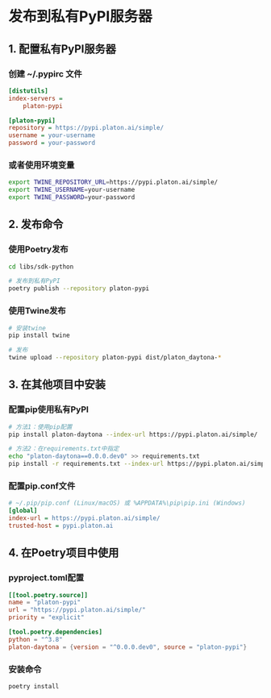 # 发布到私有PyPI服务器

## 1. 配置私有PyPI服务器

### 创建 ~/.pypirc 文件

```ini
[distutils]
index-servers =
    platon-pypi

[platon-pypi]
repository = https://pypi.platon.ai/simple/
username = your-username
password = your-password
```

### 或者使用环境变量

```bash
export TWINE_REPOSITORY_URL=https://pypi.platon.ai/simple/
export TWINE_USERNAME=your-username
export TWINE_PASSWORD=your-password
```

## 2. 发布命令

### 使用Poetry发布

```bash
cd libs/sdk-python

# 发布到私有PyPI
poetry publish --repository platon-pypi
```

### 使用Twine发布

```bash
# 安装twine
pip install twine

# 发布
twine upload --repository platon-pypi dist/platon_daytona-*
```

## 3. 在其他项目中安装

### 配置pip使用私有PyPI

```bash
# 方法1：使用pip配置
pip install platon-daytona --index-url https://pypi.platon.ai/simple/

# 方法2：在requirements.txt中指定
echo "platon-daytona==0.0.0.dev0" >> requirements.txt
pip install -r requirements.txt --index-url https://pypi.platon.ai/simple/
```

### 配置pip.conf文件

```ini
# ~/.pip/pip.conf (Linux/macOS) 或 %APPDATA%\pip\pip.ini (Windows)
[global]
index-url = https://pypi.platon.ai/simple/
trusted-host = pypi.platon.ai
```

## 4. 在Poetry项目中使用

### pyproject.toml配置

```toml
[[tool.poetry.source]]
name = "platon-pypi"
url = "https://pypi.platon.ai/simple/"
priority = "explicit"

[tool.poetry.dependencies]
python = "^3.8"
platon-daytona = {version = "^0.0.0.dev0", source = "platon-pypi"}
```

### 安装命令

```bash
poetry install
```

